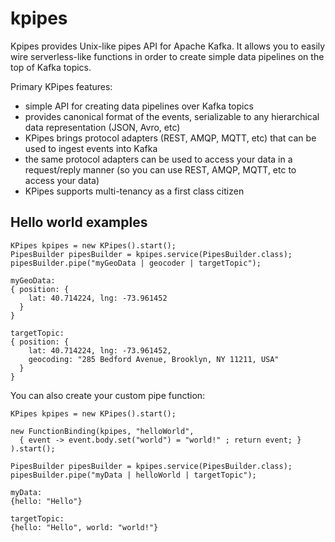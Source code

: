# kpipes

Kpipes provides Unix-like pipes API for Apache Kafka. It allows you to easily wire serverless-like functions
in order to create simple data pipelines on the top of Kafka topics.

Primary KPipes features:
- simple API for creating data pipelines over Kafka topics
- provides canonical format of the events, serializable to any hierarchical data
 representation (JSON, Avro, etc)
- KPipes brings protocol adapters (REST, AMQP, MQTT, etc) that can be used to ingest events
  into Kafka
- the same protocol adapters can be used to access your data in a request/reply manner
(so you can use REST, AMQP, MQTT, etc to access your data)
- KPipes supports multi-tenancy as a first class citizen

## Hello world examples


```
KPipes kpipes = new KPipes().start();
PipesBuilder pipesBuilder = kpipes.service(PipesBuilder.class);
pipesBuilder.pipe("myGeoData | geocoder | targetTopic");
```
```
myGeoData:
{ position: {
    lat: 40.714224, lng: -73.961452
  }
}

targetTopic:
{ position: {
    lat: 40.714224, lng: -73.961452,
    geocoding: "285 Bedford Avenue, Brooklyn, NY 11211, USA"
  }
}
```

You can also create your custom pipe function:

```
KPipes kpipes = new KPipes().start();

new FunctionBinding(kpipes, "helloWorld",
  { event -> event.body.set("world") = "world!" ; return event; }
).start();

PipesBuilder pipesBuilder = kpipes.service(PipesBuilder.class);
pipesBuilder.pipe("myData | helloWorld | targetTopic");
```
```
myData:
{hello: "Hello"}

targetTopic:
{hello: "Hello", world: "world!"}
```
